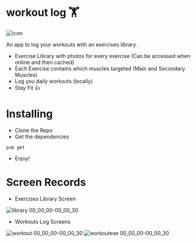 # workout log 🏋️

![icon](https://user-images.githubusercontent.com/25564941/211967200-4029abbd-e3df-4c0e-8089-17bf92475cdc.png)

An app to log your workouts with an exercises library .
- Exercise Library with photos for every exercise (Can be accessed when online and then cached)
- Each Exercise contains which muscles targeted (Main and Secondary Muscles)
- Log you daily workouts (locally)
- Stay Fit 👍
# Installing
- Clone the Repo
- Get the dependencies
```
pub get
```
- Enjoy!
# Screen Records
- Exercises Library Screen

![library 00_00_00-00_00_30](https://user-images.githubusercontent.com/25564941/211966851-ddd65a79-4ad4-492c-98d7-3ee820a850b3.gif)

- Workouts Log Screens

![workout 00_00_00-00_00_30](https://user-images.githubusercontent.com/25564941/211966901-fd4a1c21-9d4d-46e7-9376-37d6b521e9b5.gif)
![workoutexe 00_00_00-00_00_30](https://user-images.githubusercontent.com/25564941/211966914-19ff8b9c-5d11-4159-9008-a757535ec0a0.gif)
